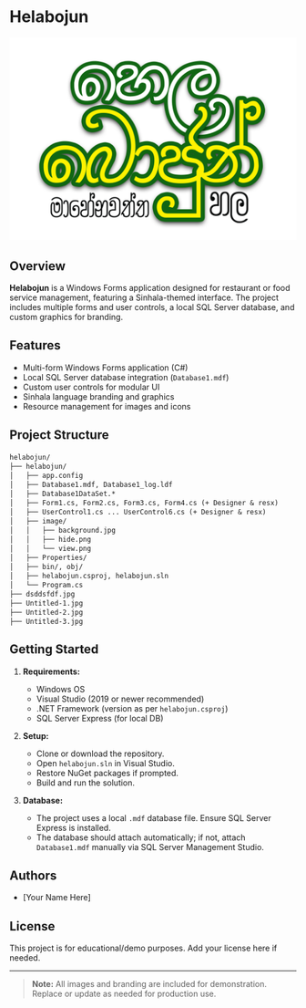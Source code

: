 # Helabojun


![Dark Gray Logo](Untitled-2.jpg)

## Overview

**Helabojun** is a Windows Forms application designed for restaurant or food service management, featuring a Sinhala-themed interface. The project includes multiple forms and user controls, a local SQL Server database, and custom graphics for branding.

## Features

- Multi-form Windows Forms application (C#)
- Local SQL Server database integration (`Database1.mdf`)
- Custom user controls for modular UI
- Sinhala language branding and graphics
- Resource management for images and icons

## Project Structure

```
helabojun/
├── helabojun/
│   ├── app.config
│   ├── Database1.mdf, Database1_log.ldf
│   ├── Database1DataSet.*
│   ├── Form1.cs, Form2.cs, Form3.cs, Form4.cs (+ Designer & resx)
│   ├── UserControl1.cs ... UserControl6.cs (+ Designer & resx)
│   ├── image/
│   │   ├── background.jpg
│   │   ├── hide.png
│   │   └── view.png
│   ├── Properties/
│   ├── bin/, obj/
│   ├── helabojun.csproj, helabojun.sln
│   └── Program.cs
├── dsddsfdf.jpg
├── Untitled-1.jpg
├── Untitled-2.jpg
├── Untitled-3.jpg
```

## Getting Started

1. **Requirements:**
   - Windows OS
   - Visual Studio (2019 or newer recommended)
   - .NET Framework (version as per `helabojun.csproj`)
   - SQL Server Express (for local DB)

2. **Setup:**
   - Clone or download the repository.
   - Open `helabojun.sln` in Visual Studio.
   - Restore NuGet packages if prompted.
   - Build and run the solution.

3. **Database:**
   - The project uses a local `.mdf` database file. Ensure SQL Server Express is installed.
   - The database should attach automatically; if not, attach `Database1.mdf` manually via SQL Server Management Studio.

## Authors
- [Your Name Here]

## License
This project is for educational/demo purposes. Add your license here if needed.

---

> **Note:** All images and branding are included for demonstration. Replace or update as needed for production use.

